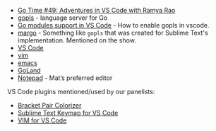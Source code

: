 - [Go Time #49: Adventures in VS Code with Ramya Rao](https://changelog.com/gotime/49)
- [gopls](https://github.com/golang/tools/tree/master/gopls) - language server for Go
- [Go modules support in VS Code](https://github.com/Microsoft/vscode-go/wiki/Go-modules-support-in-Visual-Studio-Code) - How to enable gopls in vscode.
- [margo](https://margo.sh/b/hello-margo/) - Something like `gopls` that was created for Sublime Text's implementation. Mentioned on the show.
- [VS Code](https://code.visualstudio.com/)
- [vim](https://www.vim.org/)
- [emacs](https://www.gnu.org/software/emacs/)
- [GoLand](https://www.jetbrains.com/go/)
- [Notepad](https://www.microsoft.com/en-us/p/notepad-for-windows-10/9nblggh4w20k) - Mat’s preferred editor

VS Code plugins mentioned/used by our panelists:

- [Bracket Pair Colorizer](https://marketplace.visualstudio.com/items?itemName=CoenraadS.bracket-pair-colorizer)
- [Sublime Text Keymap for VS Code](https://marketplace.visualstudio.com/items?itemName=ms-vscode.sublime-keybindings)
- [VIM for VS Code](https://marketplace.visualstudio.com/items?itemName=vscodevim.vim)


